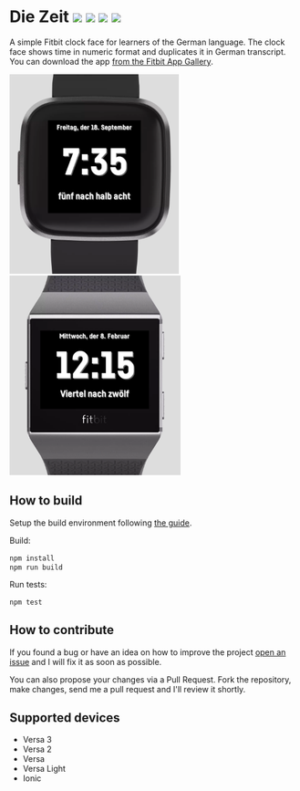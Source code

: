 Die Zeit [![](https://img.shields.io/badge/Fitbit%20App%20Gallery-v0.1.2-green)](https://gallery.fitbit.com/details/661063e3-60d4-4b50-a2a1-5bfacca11bb3) [![](https://badges.gitter.im/die-zeit/community.svg)](https://gitter.im/die-zeit/community?utm_source=badge&utm_medium=badge&utm_campaign=pr-badge&utm_content=badge) [![](https://travis-ci.com/Shpota/zeit.svg?branch=master)](https://travis-ci.com/Shpota/zeit) [![](https://img.shields.io/codecov/c/github/Shpota/zeit?color=green&logo=test%20coverage)](https://codecov.io/gh/Shpota/zeit)
========
A simple Fitbit clock face for learners of the German
language. The clock face shows time in numeric format
and duplicates it in German transcript. You can download
the app
[from the Fitbit App Gallery](https://gallery.fitbit.com/details/661063e3-60d4-4b50-a2a1-5bfacca11bb3).

<img src="screenshot/versa.png" height="350px"/> <img src="screenshot/ionic.png" height="350px"/> 

## How to build

Setup the build environment following 
[the guide](https://dev.fitbit.com/build/guides/command-line-interface/).

Build:
```shell script
npm install
npm run build
```
Run tests:
```shell script
npm test
```

## How to contribute
 
If you found a bug or have an idea on how to improve the project
[open an issue](https://github.com/Shpota/zeit/issues)
and I will fix it as soon as possible.
 
You can also propose your changes via a Pull Request.
Fork the repository, make changes, send me a pull request
and I'll review it shortly.

## Supported devices
- Versa 3
- Versa 2
- Versa
- Versa Light
- Ionic
